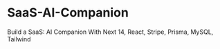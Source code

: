 # SaaS-AI-Companion
Build a SaaS: AI Companion With Next 14, React, Stripe, Prisma, MySQL, Tailwind
